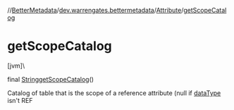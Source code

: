 //[BetterMetadata](../../../index.md)/[dev.warrengates.bettermetadata](../index.md)/[Attribute](index.md)/[getScopeCatalog](get-scope-catalog.md)

# getScopeCatalog

[jvm]\

final [String](https://docs.oracle.com/javase/8/docs/api/java/lang/String.html)[getScopeCatalog](get-scope-catalog.md)()

Catalog of table that is the scope of a reference attribute (null if [dataType](index.md#-1986249784%2FProperties%2F-1216412040) isn't REF

